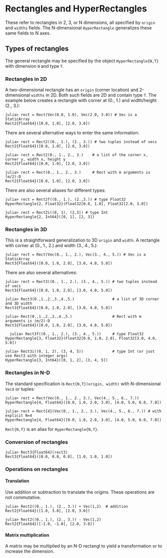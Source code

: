 # Rectangles and HyperRectangles

These refer to rectangles in 2, 3, or N dimensions, all specified by `origin` and `widths` fields. The N-dimensional `HyperRectangle` generalizes these same fields to N axes.

## Types of rectangles

The general rectangle may be specified by the object `HyperRectangle{N,T}` with dimension `N` and type `T`. 
### Rectangles in 2D
A two-dimensional rectangle has an `origin` (corner location) and 2-dimensional `widths` in 2D. Both such fields are 2D and contain type `T`. The example below creates a rectangle with corner at (0., 1.) and width/height (2., 3.): 

```
julia> rect = Rect(Vec(0.0, 1.0), Vec(2.0, 3.0)) # Vec is a StaticArray 
Rect2{Float64}([0.0, 1.0], [2.0, 3.0])
```

There are several alternative ways to enter the same information:

```
julia> rect = Rect2((0., 1.), (2., 3.)) # two tuples instead of vecs
Rect2{Float64}([0.0, 1.0], [2.0, 3.0])

julia> rect = Rect2(0., 1., 2., 3.)    # a list of the corner x, corner y, width x, height y
Rect2{Float64}([0.0, 1.0], [2.0, 3.0])

julia> rect = Rect(0., 1., 2., 3.)     # Rect with m arguments is (m/2)-D
Rect2{Float64}([0.0, 1.0], [2.0, 3.0])
```

There are also several aliases for different types:
```
julia> rect = Rect2f((0., 1.), (2.,3.)) # type Float32
HyperRectangle{2, Float32}(Float32[0.0, 1.0], Float32[2.0, 3.0])

julia> rect = Rect2i((0, 1), (2,3)) # type Int
HyperRectangle{2, Int64}([0, 1], [2, 3])
```

### Rectangles in 3D

This is a straightforward generalization to 3D `origin` and `width`. A rectangle with corner at (0., 1., 2.) and width (3., 4., 5.):
```
julia> rect = Rect(Vec(0., 1., 2.), Vec(3., 4., 5.)) # Vec is a StaticArray
Rect3{Float64}([0.0, 1.0, 2.0], [3.0, 4.0, 5.0])
```

There are also several alternatives:
```
julia> rect = Rect3((0., 1., 2.), (3., 4., 5.)) # two tuples instead of vecs
Rect3{Float64}([0.0, 1.0, 2.0], [3.0, 4.0, 5.0])

julia> Rect3(0.,1.,2.,3.,4.,5.)                 # a list of 3D corner and 3D width
Rect3{Float64}([0.0, 1.0, 2.0], [3.0, 4.0, 5.0])

julia> Rect(0.,1.,2.,3.,4.,5.)                  # Rect with m arguments is (m/2)-D
Rect3{Float64}([0.0, 1.0, 2.0], [3.0, 4.0, 5.0])

  julia> Rect3f((0., 1., 2.), (3., 4., 5.))     # type Float32
HyperRectangle{3, Float32}(Float32[0.0, 1.0, 2.0], Float32[3.0, 4.0, 5.0])

julia> Rect3i((0, 1, 2), (3, 4, 5))             # type Int (or just use Rect3 with integer args)
HyperRectangle{3, Int64}([0, 1, 2], [3, 4, 5])
```

### Rectangles in N-D

The standard specification is `Rect{N,T}(origin, width)` with N-dimensional `Vec`s or tuples:

```
julia> rect = Rect(Vec(0., 1., 2., 3.), Vec(4., 5., 6., 7.))
HyperRectangle{4, Float64}([0.0, 1.0, 2.0, 3.0], [4.0, 5.0, 6.0, 7.0])

julia> rect = Rect{4}(Vec(0., 1., 2., 3.), Vec(4., 5., 6., 7.)) # with explicit N=4
HyperRectangle{4, Float64}([0.0, 1.0, 2.0, 3.0], [4.0, 5.0, 6.0, 7.0])
```

`Rect{N,T}` is an alias for `HyperRectangle{N,T}`.

### Conversion of rectangles

```
julia> Rect3{Float64}(rect3)
Rect3{Float64}([0.0, 0.0, 0.0], [1.0, 1.0, 1.0])
```

### Operations on rectangles

#### Translation

Use addition or subtraction to translate the origins. These operations are not commutative.
```
julia> Rect2((0., 1.), (2., 3.)) + Vec(1,2)  # addition
Rect2{Float64}([1.0, 3.0], [2.0, 3.0])

julia> Rect2((0., 1.), (2., 3.)) - Vec(1,2)
Rect2{Float64}([-1.0, -1.0], [2.0, 3.0])
```

#### Matrix multiplication
A matrix may be multiplied by an N-D rectangl to yield a transformation or to increase the dimension.
